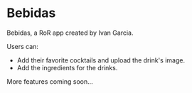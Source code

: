 # Bebidas

Bebidas, a RoR app created by Ivan Garcia. 

Users can:

* Add their favorite cocktails and upload the drink's image.
* Add the ingredients for the drinks.

More features coming soon...
